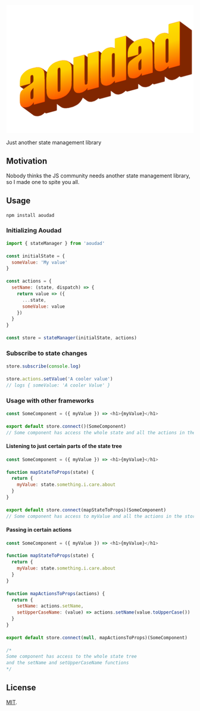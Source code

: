 ![alt text](https://raw.githubusercontent.com/rognstadragnar/aoudad/master/logo.png)

Just another state management library

## Motivation

Nobody thinks the JS community needs another state management library, so I made one to spite you all.

## Usage

```
npm install aoudad
```

### Initializing Aoudad

```Javascript
import { stateManager } from 'aoudad'

const initialState = {
  someValue: 'My value'
}

const actions = {
  setName: (state, dispatch) => {
    return value => ({
      ...state,
      someValue: value
    })
  }
}

const store = stateManager(initialState, actions)
```

### Subscribe to state changes

```Javascript
store.subscribe(console.log)

store.actions.setValue('A cooler value')
// logs { someValue: 'A cooler Value' }
```

### Usage with other frameworks

```Javascript
const SomeComponent = ({ myValue }) => <h1>{myValue}</h1>

export default store.connect()(SomeComponent)
// Some component has access the whole state and all the actions in the store
```

#### Listening to just certain parts of the state tree

```Javascript
const SomeComponent = ({ myValue }) => <h1>{myValue}</h1>

function mapStateToProps(state) {
  return {
    myValue: state.something.i.care.about
  }
}

export default store.connect(mapStateToProps)(SomeComponent)
// Some component has access to myValue and all the actions in the store
```

#### Passing in certain actions

```Javascript
const SomeComponent = ({ myValue }) => <h1>{myValue}</h1>

function mapStateToProps(state) {
  return {
    myValue: state.something.i.care.about
  }
}

function mapActionsToProps(actions) {
  return {
    setName: actions.setName,
    setUpperCaseName: (value) => actions.setName(value.toUpperCase())
  }
}

export default store.connect(null, mapActionsToProps)(SomeComponent)

/*
Some component has access to the whole state tree
and the setName and setUpperCaseName functions
*/
```

## License

[MIT](LICENSE).
